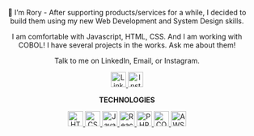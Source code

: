 

<p align="center">
👋 I’m Rory - After supporting products/services for a while, I decided to build them using my new Web Development and System Design skills.
</p>

<p align="center">
  I am comfortable with Javascript, HTML, CSS. And I am working with COBOL! I have several projects in the works. Ask me about them! 
</p>

<p align="center">
  Talk to me on LinkedIn, Email, or Instagram.
</p>

<!---
roryparker/roryparker is a ✨ special ✨ repository because its `README.md` (this file) appears on your GitHub profile.
You can click the Preview link to take a look at your changes.
--->

<p align="center">
  <a target = "_blank" href="https://www.linkedin.com/in/roryp/">
    <img src = "https://img.icons8.com/nolan/64/linkedin.png" width="30px;" alt="LinkedIn" />
  </a>
  <a target = "_blank" href="https://www.instagram.com/rorysethparker/">
    <img src = "https://img.icons8.com/nolan/64/instagram-new.png" width="30px;" alt="Instagram" />
  </a>
</p>

<p align="center">
  <strong> TECHNOLOGIES </strong>
</p>

<p align="center">
  <a target = "_blank" href="https://www.linkedin.com/in/roryp/">
    <img src="https://img.icons8.com/nolan/64/html-5.png" width="30px;" alt="HTML5" />
  </a>
  <a target = "_blank" href="https://www.instagram.com/rorysethparker/">
    <img src="https://img.icons8.com/nolan/64/css-filetype.png" width="30px;" alt="CSS3" />
  </a>
    <a target = "_blank" href="https://www.instagram.com/rorysethparker/">
    <img src="https://img.icons8.com/nolan/64/javascript.png" width="30px;" alt="Javascript" />
  </a>
    <a target = "_blank" href="https://www.instagram.com/rorysethparker/">
    <img src="https://img.icons8.com/nolan/64/react-native.png" width="30px;" alt="React" />
  </a>
    <a target = "_blank" href="https://www.instagram.com/rorysethparker/">
    <img src="https://img.icons8.com/nolan/64/php.png" width="30px;" alt="PHP" />
  </a>
    <a target = "_blank" href="https://www.instagram.com/rorysethparker/">
      <img src="https://img.icons8.com/external-icongeek26-outline-gradient-icongeek26/64/000000/external-triceratops-animal-head-icongeek26-outline-gradient-icongeek26.png"
      width="30px;" alt="COBOL" />
  </a>
    <a target = "_blank" href="https://www.instagram.com/rorysethparker/">
    <img src = "https://img.icons8.com/color/48/000000/amazon-web-services.png" width="30px;" alt="AWS" />
  </a>
</p>
